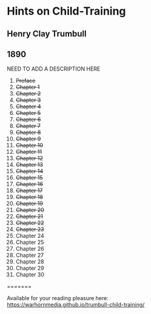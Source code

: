 # Hints on Child-Training

## Henry Clay Trumbull

## 1890

NEED TO ADD A DESCRIPTION HERE

1. ~~Preface~~
2. ~~Chapter 1~~
3. ~~Chapter 2~~
4. ~~Chapter 3~~
5. ~~Chapter 4~~
6. ~~Chapter 5~~
7. ~~Chapter 6~~
8. ~~Chapter 7~~
9. ~~Chapter 8~~
10. ~~Chapter 9~~
11. ~~Chapter 10~~
12. ~~Chapter 11~~
13. ~~Chapter 12~~
14. ~~Chapter 13~~
15. ~~Chapter 14~~
16. ~~Chapter 15~~
17. ~~Chapter 16~~
18. ~~Chapter 17~~
19. ~~Chapter 18~~
20. ~~Chapter 19~~
21. ~~Chapter 20~~
22. ~~Chapter 21~~
23. ~~Chapter 22~~
24. ~~Chapter 23~~
25. Chapter 24
26. Chapter 25
27. Chapter 26
28. Chapter 27
29. Chapter 28
30. Chapter 29
31. Chapter 30

=======

Available for your reading pleasure here: https://warhornmedia.github.io/trumbull-child-training/